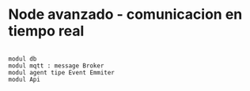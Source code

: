 
# Node avanzado - comunicacion en tiempo real 
```
 
modul db
modul mqtt : message Broker
modul agent tipe Event Emmiter
modul Api

```
